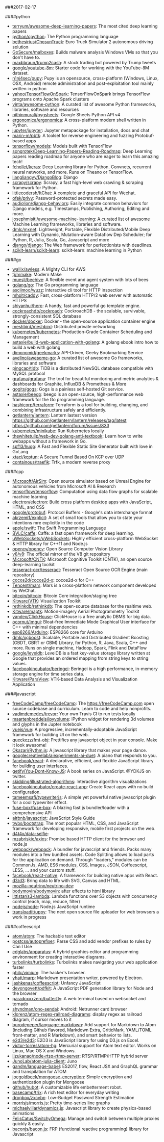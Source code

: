 ###2017-02-17

####python
* [terryum/awesome-deep-learning-papers](https://github.com/terryum/awesome-deep-learning-papers): The most cited deep learning papers
* [python/cpython](https://github.com/python/cpython): The Python programming language
* [bethesirius/ChosunTruck](https://github.com/bethesirius/ChosunTruck): Euro Truck Simulator 2 autonomous driving solution
* [GoSecure/malboxes](https://github.com/GoSecure/malboxes): Builds malware analysis Windows VMs so that you don't have to.
* [maxbbraun/trump2cash](https://github.com/maxbbraun/trump2cash): A stock trading bot powered by Trump tweets
* [google/youtube-8m](https://github.com/google/youtube-8m): Starter code for working with the YouTube-8M dataset.
* [n1nj4sec/pupy](https://github.com/n1nj4sec/pupy): Pupy is an opensource, cross-platform (Windows, Linux, OSX, Android) remote administration and post-exploitation tool mainly written in python
* [yahoo/TensorFlowOnSpark](https://github.com/yahoo/TensorFlowOnSpark): TensorFlowOnSpark brings TensorFlow programs onto Apache Spark clusters
* [vinta/awesome-python](https://github.com/vinta/awesome-python): A curated list of awesome Python frameworks, libraries, software and resources
* [nithinmurali/pygsheets](https://github.com/nithinmurali/pygsheets): Google Sheets Python API v4
* [ergonomica/ergonomica](https://github.com/ergonomica/ergonomica): A cross-platform modern shell written in Python.
* [jupyter/jupyter](https://github.com/jupyter/jupyter): Jupyter metapackage for installation, docs and chat
* [marin-m/pbtk](https://github.com/marin-m/pbtk): A toolset for reverse engineering and fuzzing Protobuf-based apps
* [tensorflow/models](https://github.com/tensorflow/models): Models built with TensorFlow
* [songrotek/Deep-Learning-Papers-Reading-Roadmap](https://github.com/songrotek/Deep-Learning-Papers-Reading-Roadmap): Deep Learning papers reading roadmap for anyone who are eager to learn this amazing tech!
* [fchollet/keras](https://github.com/fchollet/keras): Deep Learning library for Python. Convnets, recurrent neural networks, and more. Runs on Theano or TensorFlow.
* [liangliangyy/DjangoBlog](https://github.com/liangliangyy/DjangoBlog): Django
* [scrapy/scrapy](https://github.com/scrapy/scrapy): Scrapy, a fast high-level web crawling & scraping framework for Python.
* [littlecodersh/ItChat](https://github.com/littlecodersh/ItChat): A complete and graceful API for Wechat. 
* [ofek/privy](https://github.com/ofek/privy): Password-protected secrets made easy.
* [audiolion/django-behaviors](https://github.com/audiolion/django-behaviors): Easily integrate common behaviors for Django models, e.g. Timestamps, Publishing, Authoring, Editing and more.
* [josephmisiti/awesome-machine-learning](https://github.com/josephmisiti/awesome-machine-learning): A curated list of awesome Machine Learning frameworks, libraries and software.
* [dmlc/mxnet](https://github.com/dmlc/mxnet): Lightweight, Portable, Flexible Distributed/Mobile Deep Learning with Dynamic, Mutation-aware Dataflow Dep Scheduler; for Python, R, Julia, Scala, Go, Javascript and more
* [django/django](https://github.com/django/django): The Web framework for perfectionists with deadlines.
* [scikit-learn/scikit-learn](https://github.com/scikit-learn/scikit-learn): scikit-learn: machine learning in Python

####go
* [wallix/awless](https://github.com/wallix/awless): A Mighty CLI for AWS
* [tj/mmake](https://github.com/tj/mmake): Modern Make
* [muesli/beehive](https://github.com/muesli/beehive): A flexible event and agent system with lots of bees
* [golang/go](https://github.com/golang/go): The Go programming language
* [asciimoo/wuzz](https://github.com/asciimoo/wuzz): Interactive cli tool for HTTP inspection
* [mholt/caddy](https://github.com/mholt/caddy): Fast, cross-platform HTTP/2 web server with automatic HTTPS
* [shiyanhui/hero](https://github.com/shiyanhui/hero): A handy, fast and powerful go template engine.
* [cockroachdb/cockroach](https://github.com/cockroachdb/cockroach): CockroachDB - the scalable, survivable, strongly-consistent SQL database
* [docker/docker](https://github.com/docker/docker): Docker - the open-source application container engine
* [meshbird/meshbird](https://github.com/meshbird/meshbird): Distributed private networking
* [kubernetes/kubernetes](https://github.com/kubernetes/kubernetes): Production-Grade Container Scheduling and Management
* [astaxie/build-web-application-with-golang](https://github.com/astaxie/build-web-application-with-golang): A golang ebook intro how to build a web with golang
* [dimonomid/geekmarks](https://github.com/dimonomid/geekmarks): API-Driven, Geeky Bookmarking Service
* [avelino/awesome-go](https://github.com/avelino/awesome-go): A curated list of awesome Go frameworks, libraries and software
* [pingcap/tidb](https://github.com/pingcap/tidb): TiDB is a distributed NewSQL database compatible with MySQL protocol
* [grafana/grafana](https://github.com/grafana/grafana): The tool for beautiful monitoring and metric analytics & dashboards for Graphite, InfluxDB & Prometheus & More
* [gogits/gogs](https://github.com/gogits/gogs): Gogs is a painless self-hosted Git service.
* [astaxie/beego](https://github.com/astaxie/beego): beego is an open-source, high-performance web framework for the Go programming language.
* [hashicorp/terraform](https://github.com/hashicorp/terraform): Terraform is a tool for building, changing, and combining infrastructure safely and efficiently.
* [getlantern/lantern](https://github.com/getlantern/lantern): Lantern lastest version https://github.com/getlantern/lantern/releases/tag/latest   https://github.com/getlantern/forum/issues/833 
* [kubernetes/minikube](https://github.com/kubernetes/minikube): Run Kubernetes locally
* [thewhitetulip/web-dev-golang-anti-textbook](https://github.com/thewhitetulip/web-dev-golang-anti-textbook): Learn how to write webapps without a framework in Go.
* [spf13/hugo](https://github.com/spf13/hugo): A Fast and Flexible Static Site Generator built with love in GoLang
* [xtaci/kcptun](https://github.com/xtaci/kcptun): A Secure Tunnel Based On KCP over UDP
* [containous/traefik](https://github.com/containous/traefik): Trfk, a modern reverse proxy

####cpp
* [Microsoft/AirSim](https://github.com/Microsoft/AirSim): Open source simulator based on Unreal Engine for autonomous vehicles from Microsoft AI & Research
* [tensorflow/tensorflow](https://github.com/tensorflow/tensorflow): Computation using data flow graphs for scalable machine learning
* [electron/electron](https://github.com/electron/electron): Build cross platform desktop apps with JavaScript, HTML, and CSS
* [google/protobuf](https://github.com/google/protobuf): Protocol Buffers - Google's data interchange format
* [akrzemi1/explicit](https://github.com/akrzemi1/explicit): A set of small tools that allow you to state your intentions mre explicitly in the code
* [apple/swift](https://github.com/apple/swift): The Swift Programming Language
* [BVLC/caffe](https://github.com/BVLC/caffe): Caffe: a fast open framework for deep learning.
* [uWebSockets/uWebSockets](https://github.com/uWebSockets/uWebSockets): Highly efficient cross-platform WebSocket & HTTP library for C++11 and Node.js
* [opencv/opencv](https://github.com/opencv/opencv): Open Source Computer Vision Library
* [v8/v8](https://github.com/v8/v8): The official mirror of the V8 git repository
* [Microsoft/CNTK](https://github.com/Microsoft/CNTK): Microsoft Cognitive Toolkit (CNTK), an open source deep-learning toolkit
* [tesseract-ocr/tesseract](https://github.com/tesseract-ocr/tesseract): Tesseract Open Source OCR Engine (main repository)
* [cocos2d/cocos2d-x](https://github.com/cocos2d/cocos2d-x): cocos2d-x for C++
* [Tencent/mars](https://github.com/Tencent/mars): Mars is a cross-platform network component developed by WeChat.
* [bitcoin/bitcoin](https://github.com/bitcoin/bitcoin): Bitcoin Core integration/staging tree
* [Kitware/VTK](https://github.com/Kitware/VTK): Visualization Toolkit
* [rethinkdb/rethinkdb](https://github.com/rethinkdb/rethinkdb): The open-source database for the realtime web.
* [Kitware/maptk](https://github.com/Kitware/maptk): Motion-imagery Aerial Photogrammetry Toolkit
* [yandex/ClickHouse](https://github.com/yandex/ClickHouse): ClickHouse is a free analytic DBMS for big data.
* [ocornut/imgui](https://github.com/ocornut/imgui): Bloat-free Immediate Mode Graphical User interface for C++ with minimal dependencies
* [esp8266/Arduino](https://github.com/esp8266/Arduino): ESP8266 core for Arduino
* [dmlc/xgboost](https://github.com/dmlc/xgboost): Scalable, Portable and Distributed Gradient Boosting (GBDT, GBRT or GBM) Library, for Python, R, Java, Scala, C++ and more. Runs on single machine, Hadoop, Spark, Flink and DataFlow
* [google/leveldb](https://github.com/google/leveldb): LevelDB is a fast key-value storage library written at Google that provides an ordered mapping from string keys to string values.
* [facebookincubator/beringei](https://github.com/facebookincubator/beringei): Beringei is a high performance, in-memory storage engine for time series data.
* [Kitware/ParaView](https://github.com/Kitware/ParaView): VTK-based Data Analysis and Visualization Application

####javascript
* [freeCodeCamp/freeCodeCamp](https://github.com/freeCodeCamp/freeCodeCamp): The https://freeCodeCamp.com open source codebase and curriculum. Learn to code and help nonprofits.
* [vadimdemedes/trevor](https://github.com/vadimdemedes/trevor):  Your own Travis CI to run tests locally
* [maartenbreddels/ipyvolume](https://github.com/maartenbreddels/ipyvolume): IPython widget for rendering 3d volumes and glyphs in the Jupter notebook
* [vuejs/vue](https://github.com/vuejs/vue): A progressive, incrementally-adoptable JavaScript framework for building UI on the web.
* [queckezz/fmt-obj](https://github.com/queckezz/fmt-obj): Prettifies any javascript object in your console. Make it look awesome! 
* [Okazari/Rythm.js](https://github.com/Okazari/Rythm.js): A javascript library that makes your page dance.
* [googlecreativelab/aiexperiments-ai-duet](https://github.com/googlecreativelab/aiexperiments-ai-duet): A piano that responds to you.
* [facebook/react](https://github.com/facebook/react): A declarative, efficient, and flexible JavaScript library for building user interfaces.
* [getify/You-Dont-Know-JS](https://github.com/getify/You-Dont-Know-JS): A book series on JavaScript. @YDKJS on twitter.
* [skidding/illustrated-algorithms](https://github.com/skidding/illustrated-algorithms): Interactive algorithm visualizations
* [facebookincubator/create-react-app](https://github.com/facebookincubator/create-react-app): Create React apps with no build configuration.
* [tameemsafi/typewriterjs](https://github.com/tameemsafi/typewriterjs): A simple yet powerful native javascript plugin for a cool typewriter effect.
* [fuse-box/fuse-box](https://github.com/fuse-box/fuse-box): A blazing fast js bundler/loader with a comprehensive API 
* [airbnb/javascript](https://github.com/airbnb/javascript): JavaScript Style Guide
* [twbs/bootstrap](https://github.com/twbs/bootstrap): The most popular HTML, CSS, and JavaScript framework for developing responsive, mobile first projects on the web.
* [d4t4x/data-selfie](https://github.com/d4t4x/data-selfie): 
* [mzabriskie/axios](https://github.com/mzabriskie/axios): Promise based HTTP client for the browser and node.js
* [webpack/webpack](https://github.com/webpack/webpack): A bundler for javascript and friends. Packs many modules into a few bundled assets. Code Splitting allows to load parts for the application on demand. Through "loaders," modules can be CommonJs, AMD, ES6 modules, CSS, Images, JSON, Coffeescript, LESS, ... and your custom stuff.
* [facebook/react-native](https://github.com/facebook/react-native): A framework for building native apps with React.
* [d3/d3](https://github.com/d3/d3): Bring data to life with SVG, Canvas and HTML. 
* [mozilla-neutrino/neutrino-dev](https://github.com/mozilla-neutrino/neutrino-dev): 
* [bodymovin/bodymovin](https://github.com/bodymovin/bodymovin): after effects to html library
* [littlstar/s3-lambda](https://github.com/littlstar/s3-lambda): Lambda functions over S3 objects with concurrency control (each, map, reduce, filter)
* [nodejs/node](https://github.com/nodejs/node): Node.js JavaScript runtime 
* [transloadit/uppy](https://github.com/transloadit/uppy):  The next open source file uploader for web browsers  a work in progress  

####coffeescript
* [atom/atom](https://github.com/atom/atom): The hackable text editor
* [postcss/autoprefixer](https://github.com/postcss/autoprefixer): Parse CSS and add vendor prefixes to rules by Can I Use
* [cdglabs/apparatus](https://github.com/cdglabs/apparatus): A hybrid graphics editor and programming environment for creating interactive diagrams.
* [turbolinks/turbolinks](https://github.com/turbolinks/turbolinks): Turbolinks makes navigating your web application faster
* [philc/vimium](https://github.com/philc/vimium): The hacker's browser.
* [yhatt/marp](https://github.com/yhatt/marp): Markdown presentation writer, powered by Electron.
* [jashkenas/coffeescript](https://github.com/jashkenas/coffeescript): Unfancy JavaScript
* [devongovett/pdfkit](https://github.com/devongovett/pdfkit): A JavaScript PDF generation library for Node and the browser
* [paradoxxxzero/butterfly](https://github.com/paradoxxxzero/butterfly): A web terminal based on websocket and tornado
* [shyndman/ono-sendai](https://github.com/shyndman/ono-sendai): Android: Netrunner card browser
* [klorenz/atom-regex-railroad-diagrams](https://github.com/klorenz/atom-regex-railroad-diagrams): display regex as railroad diagram, if cursor moves to it
* [burodepeper/language-markdown](https://github.com/burodepeper/language-markdown): Add support for Markdown to Atom (including Github flavored, Markdown Extra, CriticMark, YAML/TOML front-matter, and R Markdown), and smart behavior to lists.
* [e2d3/e2d3](https://github.com/e2d3/e2d3): E2D3 is JavaScript library for using D3.js on Excel.
* [victor-torres/atom-hg](https://github.com/victor-torres/atom-hg): Mercurial support for Atom text editor. Works on Linux, Mac OS X and Windows.
* [iizukanao/node-rtsp-rtmp-server](https://github.com/iizukanao/node-rtsp-rtmp-server): RTSP/RTMP/HTTP hybrid server
* [JunoLab/atom-julia-client](https://github.com/JunoLab/atom-julia-client): Juno
* [gandm/language-babel](https://github.com/gandm/language-babel): ES2017, flow, React JSX and GraphQL grammar and transpilation for ATOM
* [joegoldbeck/mongoose-encryption](https://github.com/joegoldbeck/mongoose-encryption): Simple encryption and authentication plugin for Mongoose
* [github/hubot](https://github.com/github/hubot): A customizable life embetterment robot.
* [basecamp/trix](https://github.com/basecamp/trix): A rich text editor for everyday writing
* [dropbox/zxcvbn](https://github.com/dropbox/zxcvbn): Low-Budget Password Strength Estimation
* [morrisjs/morris.js](https://github.com/morrisjs/morris.js): Pretty time-series line graphs
* [michaelvillar/dynamics.js](https://github.com/michaelvillar/dynamics.js): Javascript library to create physics-based animations
* [FelisCatus/SwitchyOmega](https://github.com/FelisCatus/SwitchyOmega): Manage and switch between multiple proxies quickly & easily.
* [baconjs/bacon.js](https://github.com/baconjs/bacon.js): FRP (functional reactive programming) library for Javascript

